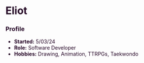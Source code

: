 <style>
red {color: #260727;}
background{background-color: #ed2323;}
</style>

<background>
<red>

# Eliot

### Profile

- **Started:** 5/03/24
- **Role:** Software Developer
- **Hobbies:** Drawing, Animation, TTRPGs, Taekwondo
</red>
</background>